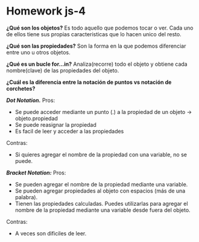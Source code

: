 # Homework js-4

**¿Qué son los objetos?**
Es todo aquello que podemos tocar o ver. Cada uno de ellos tiene sus propias caracteristicas que lo hacen unico del resto. 


**¿Qué son las propiedades?**
Son la forma en la que podemos diferenciar entre uno u otros objetos.


**¿Qué es un bucle for...in?**
Analiza(recorre) todo el objeto y obtiene cada nombre(clave) de las propiedades del objeto.


**¿Cuál es la diferencia entre la notación de puntos vs notación de corchetes?**


***Dot Notation.***
Pros:
- Se puede acceder mediante un punto (.) a la propiedad de un objeto -> objeto.propiedad
- Se puede reasignar la propiedad
- Es facil de leer y acceder a las propiedades

Contras:
- Si quieres agregar el nombre de la propiedad con una variable, no se puede. 


***Bracket Notation:***
Pros:
- Se pueden agregar el nombre de la propiedad mediante una variable.
- Se pueden agregar propiedades al objeto con espacios (más de una palabra).
- Tienen las propiedades calculadas. Puedes utilizarlas para agregar el nombre de la propiedad mediante una variable desde fuera del objeto.

Contras:
- A veces son dificiles de leer.
